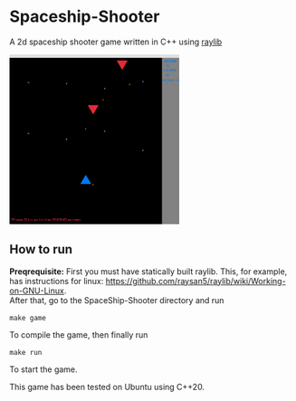# Spaceship-Shooter
A 2d spaceship shooter game written in C++ using [raylib](https://github.com/raysan5/raylib)

<img src="docs/SpaceShip-Shooter-thumbnail.png" width=300 height=300>

## How to run

**Preqrequisite:** First you must have statically built raylib. This, for example, has instructions for linux: https://github.com/raysan5/raylib/wiki/Working-on-GNU-Linux.  
After that, go to the SpaceShip-Shooter directory and run
```
make game
```
To compile the game, then finally run
```
make run
```
To start the game.

This game has been tested on Ubuntu using C++20.
